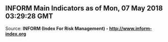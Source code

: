 ## INFORM Main Indicators as of Mon, 07 May 2018 03:29:28 GMT

Source: **INFORM (Index For Risk Management) - http://www.inform-index.org**